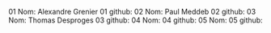 01 Nom: Alexandre Grenier
01 github:
02 Nom: Paul Meddeb
02 github:
03 Nom: Thomas Desproges
03 github:
04 Nom:
04 github:
05 Nom:
05 github: